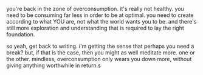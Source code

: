 you're back in the zone of overconsumption.
it's really not healthy.
you need to be consuming far less in order to be at optimal.
you need to create according to what YOU are, not what the world wants you to be. and there's still more exploration and understanding that is required to lay the right foundation.

so yeah, get back to writing. i'm getting the sense that perhaps you need a break? but, if that is the case, then you might as well meditate more. one or the other. mindless, overconsumption only wears you down more, without giving anything worthwhile in return.s
